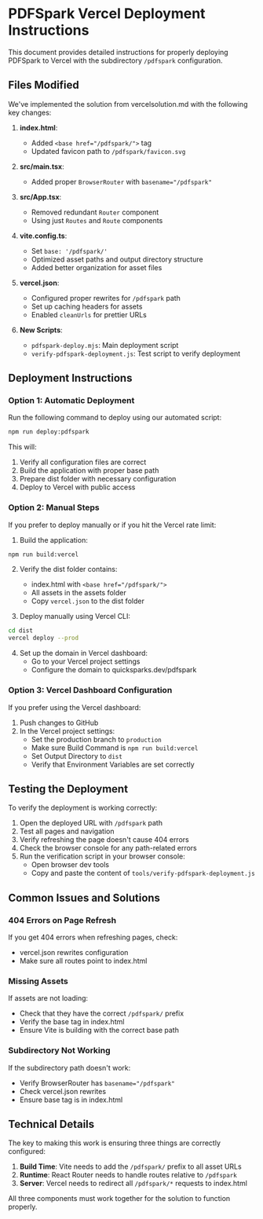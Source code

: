 # PDFSpark Vercel Deployment Instructions

This document provides detailed instructions for properly deploying PDFSpark to Vercel with the subdirectory `/pdfspark` configuration.

## Files Modified

We've implemented the solution from vercelsolution.md with the following key changes:

1. **index.html**:
   - Added `<base href="/pdfspark/">` tag
   - Updated favicon path to `/pdfspark/favicon.svg`

2. **src/main.tsx**:
   - Added proper `BrowserRouter` with `basename="/pdfspark"`

3. **src/App.tsx**:
   - Removed redundant `Router` component
   - Using just `Routes` and `Route` components

4. **vite.config.ts**:
   - Set `base: '/pdfspark/'`
   - Optimized asset paths and output directory structure
   - Added better organization for asset files

5. **vercel.json**:
   - Configured proper rewrites for `/pdfspark` path
   - Set up caching headers for assets
   - Enabled `cleanUrls` for prettier URLs

6. **New Scripts**:
   - `pdfspark-deploy.mjs`: Main deployment script
   - `verify-pdfspark-deployment.js`: Test script to verify deployment

## Deployment Instructions

### Option 1: Automatic Deployment

Run the following command to deploy using our automated script:

```bash
npm run deploy:pdfspark
```

This will:
1. Verify all configuration files are correct
2. Build the application with proper base path
3. Prepare dist folder with necessary configuration
4. Deploy to Vercel with public access

### Option 2: Manual Steps

If you prefer to deploy manually or if you hit the Vercel rate limit:

1. Build the application:
```bash
npm run build:vercel
```

2. Verify the dist folder contains:
   - index.html with `<base href="/pdfspark/">`
   - All assets in the assets folder
   - Copy `vercel.json` to the dist folder

3. Deploy manually using Vercel CLI:
```bash
cd dist
vercel deploy --prod
```

4. Set up the domain in Vercel dashboard:
   - Go to your Vercel project settings
   - Configure the domain to quicksparks.dev/pdfspark

### Option 3: Vercel Dashboard Configuration

If you prefer using the Vercel dashboard:

1. Push changes to GitHub
2. In the Vercel project settings:
   - Set the production branch to `production`
   - Make sure Build Command is `npm run build:vercel`
   - Set Output Directory to `dist`
   - Verify that Environment Variables are set correctly

## Testing the Deployment

To verify the deployment is working correctly:

1. Open the deployed URL with `/pdfspark` path
2. Test all pages and navigation
3. Verify refreshing the page doesn't cause 404 errors
4. Check the browser console for any path-related errors
5. Run the verification script in your browser console:
   - Open browser dev tools
   - Copy and paste the content of `tools/verify-pdfspark-deployment.js`

## Common Issues and Solutions

### 404 Errors on Page Refresh

If you get 404 errors when refreshing pages, check:
- vercel.json rewrites configuration
- Make sure all routes point to index.html

### Missing Assets

If assets are not loading:
- Check that they have the correct `/pdfspark/` prefix
- Verify the base tag in index.html
- Ensure Vite is building with the correct base path

### Subdirectory Not Working

If the subdirectory path doesn't work:
- Verify BrowserRouter has `basename="/pdfspark"`
- Check vercel.json rewrites
- Ensure base tag is in index.html

## Technical Details

The key to making this work is ensuring three things are correctly configured:

1. **Build Time**: Vite needs to add the `/pdfspark/` prefix to all asset URLs
2. **Runtime**: React Router needs to handle routes relative to `/pdfspark`
3. **Server**: Vercel needs to redirect all `/pdfspark/*` requests to index.html

All three components must work together for the solution to function properly.